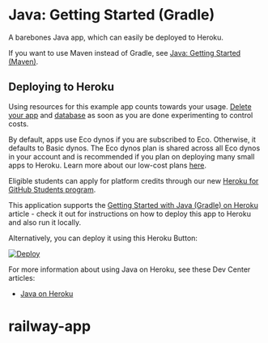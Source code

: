 # Java: Getting Started (Gradle)

A barebones Java app, which can easily be deployed to Heroku.

If you want to use Maven instead of Gradle, see [Java: Getting Started (Maven)](https://github.com/heroku/java-getting-started).

## Deploying to Heroku

Using resources for this example app counts towards your usage. [Delete your app](https://devcenter.heroku.com/articles/heroku-cli-commands#heroku-apps-destroy) and [database](https://devcenter.heroku.com/articles/heroku-postgresql#removing-the-add-on) as soon as you are done experimenting to control costs.

By default, apps use Eco dynos if you are subscribed to Eco. Otherwise, it defaults to Basic dynos. The Eco dynos plan is shared across all Eco dynos in your account and is recommended if you plan on deploying many small apps to Heroku. Learn more about our low-cost plans [here](https://blog.heroku.com/new-low-cost-plans).

Eligible students can apply for platform credits through our new [Heroku for GitHub Students program](https://blog.heroku.com/github-student-developer-program).

This application supports the [Getting Started with Java (Gradle) on Heroku](https://devcenter.heroku.com/articles/getting-started-with-gradle-on-heroku) article - check it out for instructions on how to deploy this app to Heroku and also run it locally.

Alternatively, you can deploy it using this Heroku Button:

[![Deploy](https://www.herokucdn.com/deploy/button.svg)](https://heroku.com/deploy)

For more information about using Java on Heroku, see these Dev Center articles:

- [Java on Heroku](https://devcenter.heroku.com/categories/java)
# railway-app
